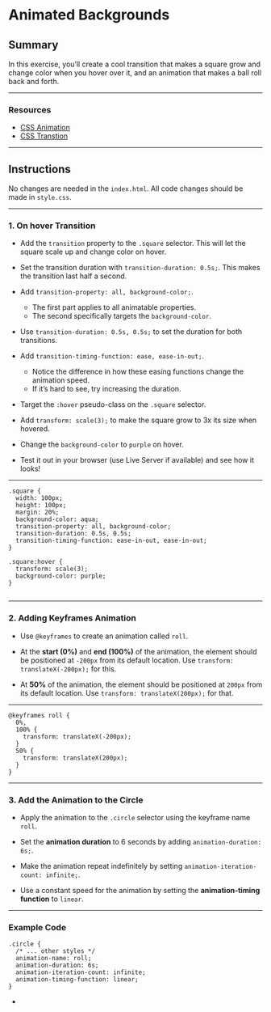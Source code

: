 # **Animated Backgrounds**

## **Summary**

In this exercise, you’ll create a cool transition that makes a square grow and change color when you hover over it, and an animation that makes a ball roll back and forth.

---

### **Resources**

- [CSS Animation](https://developer.mozilla.org/en-US/docs/Web/CSS/animation)
- [CSS Transtion](https://developer.mozilla.org/en-US/docs/Web/CSS/transition)

---

## **Instructions**

No changes are needed in the `index.html`. All code changes should be made in `style.css`.

---

### **1. On hover Transition**

- Add the `transition` property to the `.square` selector. This will let the square scale up and change color on hover.

- Set the transition duration with `transition-duration: 0.5s;`. This makes the transition last half a second.

- Add `transition-property: all, background-color;`.

  - The first part applies to all animatable properties.
  - The second specifically targets the `background-color`.

- Use `transition-duration: 0.5s, 0.5s;` to set the duration for both transitions.

- Add `transition-timing-function: ease, ease-in-out;`.

  - Notice the difference in how these easing functions change the animation speed.
  - If it’s hard to see, try increasing the duration.

- Target the `:hover` pseudo-class on the `.square` selector.

- Add `transform: scale(3);` to make the square grow to 3x its size when hovered.

- Change the `background-color` to `purple` on hover.

- Test it out in your browser (use Live Server if available) and see how it looks!

---

```
.square {
  width: 100px;
  height: 100px;
  margin: 20%;
  background-color: aqua;
  transition-property: all, background-color;
  transition-duration: 0.5s, 0.5s;
  transition-timing-function: ease-in-out, ease-in-out;
}

.square:hover {
  transform: scale(3);
  background-color: purple;
}


```

---

### **2. Adding Keyframes Animation**

- Use `@keyframes` to create an animation called `roll`.

- At the **start (0%)** and **end (100%)** of the animation, the element should be positioned at `-200px` from its default location. Use `transform: translateX(-200px);` for this.

- At **50%** of the animation, the element should be positioned at `200px` from its default location. Use `transform: translateX(200px);` for that.

---

```
@keyframes roll {
  0%,
  100% {
    transform: translateX(-200px);
  }
  50% {
    transform: translateX(200px);
  }
}
```

---

### **3. Add the Animation to the Circle**

- Apply the animation to the `.circle` selector using the keyframe name `roll`.

- Set the **animation duration** to 6 seconds by adding `animation-duration: 6s;`.

- Make the animation repeat indefinitely by setting `animation-iteration-count: infinite;`.

- Use a constant speed for the animation by setting the **animation-timing function** to `linear`.

---

### Example Code

```
.circle {
  /* ... other styles */
  animation-name: roll;
  animation-duration: 6s;
  animation-iteration-count: infinite;
  animation-timing-function: linear;
}
```

-
